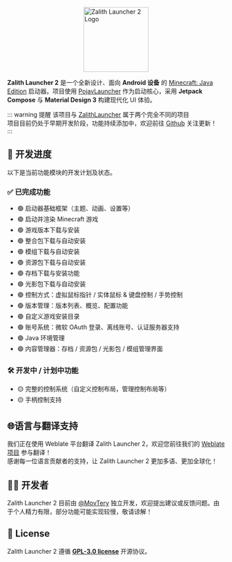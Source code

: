 <div style="display: flex; justify-content: center; align-items: center; flex-direction: column;">
  <img src="/zl_icon.png" alt="Zalith Launcher 2 Logo" style="width: 150px;">
</div>

**Zalith Launcher 2** 是一个全新设计、面向 **Android 设备** 的 [Minecraft: Java Edition](https://www.minecraft.net/) 启动器。项目使用 [PojavLauncher](https://github.com/PojavLauncherTeam/PojavLauncher/tree/v3_openjdk/app_pojavlauncher/src/main/jni) 作为启动核心，采用 **Jetpack Compose** 与 **Material Design 3** 构建现代化 UI 体验。  

::: warning 提醒
该项目与 [ZalithLauncher](/docs/projects/zl1) 属于两个完全不同的项目  
项目目前仍处于早期开发阶段，功能持续添加中，欢迎前往 [Github](https://github.com/ZalithLauncher/ZalithLauncher2) 关注更新！  
:::




## 📅 开发进度

以下是当前功能模块的开发计划及状态。

### ✅ 已完成功能

* 🟢 启动器基础框架（主题、动画、设置等）
* 🟢 启动并渲染 Minecraft 游戏
* 🟢 游戏版本下载与安装
* 🟢 整合包下载与自动安装
* 🟢 模组下载与自动安装
* 🟢 资源包下载与自动安装
* 🟢 存档下载与安装功能
* 🟢 光影包下载与自动安装
* 🟢 控制方式：虚拟鼠标指针 / 实体鼠标 & 键盘控制 / 手势控制
* 🟢 版本管理：版本列表、概览、配置功能
* 🟢 自定义游戏安装目录
* 🟢 账号系统：微软 OAuth 登录、离线账号、认证服务器支持
* 🟢 Java 环境管理
* 🟢 内容管理器：存档 / 资源包 / 光影包 / 模组管理界面

### 🛠️ 开发中 / 计划中功能

* 🟡 完整的控制系统（自定义控制布局，管理控制布局等）
* 🟡 手柄控制支持

## 🌐语言与翻译支持

我们正在使用 Weblate 平台翻译 Zalith Launcher 2，欢迎您前往我们的 [Weblate 项目](https://hosted.weblate.org/projects/zalithlauncher2) 参与翻译！  
感谢每一位语言贡献者的支持，让 Zalith Launcher 2 更加多语、更加全球化！




## 👨‍💻 开发者

Zalith Launcher 2 目前由 [@MovTery](https://github.com/MovTery) 独立开发，欢迎提出建议或反馈问题。由于个人精力有限，部分功能可能实现较慢，敬请谅解！





## 📜 License

Zalith Launcher 2 遵循 **[GPL-3.0 license](https://github.com/ZalithLauncher/ZalithLauncher2/blob/main/LICENSE)** 开源协议。
